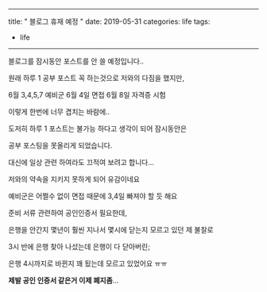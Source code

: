  ---
title: " 블로그 휴재 예정 "
date: 2019-05-31
categories: life
tags: 
  - life
---

블로그를 잠시동안 포스트를 안 쓸 예정입니다..

원래 하루 1 공부 포스트 꼭 하는것으로 저와의 다짐을 했지만,

6월 3,4,5,7 예비군
6월 4일 면접
6월 8일 자격증 시험

이렇게 한번에 너무 겹치는 바람에..

도저히 하루 1 포스트는 불가능 하다고 생각이 되어 잠시동안은

공부 포스팅을 못올리게 되었습니다.

대신에 일상 관련 하여라도 끄적여 보려고 합니다...

저와의 약속을 지키지 못하게 되어 유감이네요

예비군은 어쩔수 없이 면접 때문에 3,4일 빠져야 할 듯 해요

준비 서류 관련하여 공인인증서 필요한데, 

은행을 안간지 몇년이 훨씬 지나서 몇시에 닫는지 모르고 있던 제 불찰로

3시 반에 은행 찾아 나섰는데 은행이 다 닫아버린;

은행 4시까지로 바뀐지 꽤 됬는데 모르고 있었어요 ㅠㅠ

**제발 공인 인증서 같은거 이제 폐지좀**...

